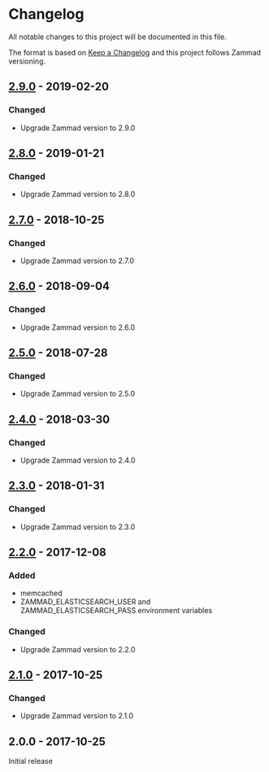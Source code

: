 # Changelog
All notable changes to this project will be documented in this file.

The format is based on [Keep a Changelog](http://keepachangelog.com/en/1.0.0/)
and this project follows Zammad versioning.

## [2.9.0] - 2019-02-20
### Changed
  - Upgrade Zammad version to 2.9.0

## [2.8.0] - 2019-01-21
### Changed
  - Upgrade Zammad version to 2.8.0

## [2.7.0] - 2018-10-25
### Changed
  - Upgrade Zammad version to 2.7.0

## [2.6.0] - 2018-09-04
### Changed
  - Upgrade Zammad version to 2.6.0

## [2.5.0] - 2018-07-28
### Changed
  - Upgrade Zammad version to 2.5.0

## [2.4.0] - 2018-03-30
### Changed
  - Upgrade Zammad version to 2.4.0

## [2.3.0] - 2018-01-31
### Changed
  - Upgrade Zammad version to 2.3.0

## [2.2.0] - 2017-12-08
### Added
  - memcached
  - ZAMMAD_ELASTICSEARCH_USER and ZAMMAD_ELASTICSEARCH_PASS environment variables

### Changed
  - Upgrade Zammad version to 2.2.0

## [2.1.0] - 2017-10-25
### Changed
  - Upgrade Zammad version to 2.1.0

## 2.0.0 - 2017-10-25
Initial release

[2.9.0]: https://github.com/osixia/docker-openldap/compare/v2.8.0...v2.9.0
[2.8.0]: https://github.com/osixia/docker-openldap/compare/v2.7.0...v2.8.0
[2.7.0]: https://github.com/osixia/docker-openldap/compare/v2.6.0...v2.7.0
[2.6.0]: https://github.com/osixia/docker-openldap/compare/v2.5.0...v2.6.0
[2.5.0]: https://github.com/osixia/docker-openldap/compare/v2.4.0...v2.5.0
[2.4.0]: https://github.com/osixia/docker-openldap/compare/v2.3.0...v2.4.0
[2.3.0]: https://github.com/osixia/docker-openldap/compare/v2.2.0...v2.3.0
[2.2.0]: https://github.com/osixia/docker-openldap/compare/v2.1.0...v2.2.0
[2.1.0]: https://github.com/osixia/docker-openldap/compare/v2.0.0...v2.1.0
